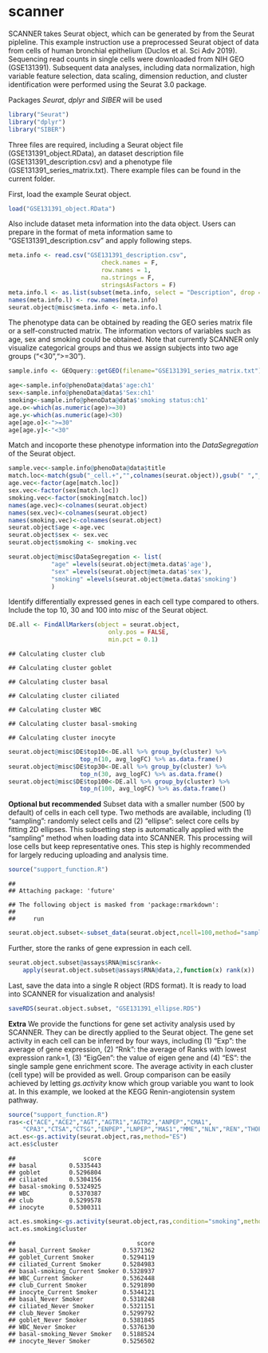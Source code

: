 # scanner
SCANNER takes Seurat object, which can be generated by from the Seurat
pipleline. This example instruction use a preprocessed Seurat object of
data from cells of human bronchial epithelium (Duclos et al. Sci Adv
2019). Sequencing read counts in single cells were downloaded from NIH
GEO (GSE131391). Subsequent data analyses, including data normalization,
high variable feature selection, data scaling, dimension reduction, and
cluster identification were performed using the Seurat 3.0 package.

Packages *Seurat*, *dplyr* and *SIBER* will be used

``` r
library("Seurat")
library("dplyr")
library("SIBER")
```

Three files are required, including a Seurat object file
(GSE131391\_object.RData), an dataset description file
(GSE131391\_description.csv) and a phenotype file
(GSE131391\_series\_matrix.txt). There example files can be found in the
current folder.

First, load the example Seurat object.

``` r
load("GSE131391_object.RData")
```

Also include dataset meta information into the data object. Users can
prepare in the format of meta information same to
“GSE131391\_description.csv” and apply following steps.

``` r
meta.info <- read.csv("GSE131391_description.csv",
                          check.names = F,
                          row.names = 1,
                          na.strings = F,
                          stringsAsFactors = F)
meta.info.l <- as.list(subset(meta.info, select = "Description", drop = T))
names(meta.info.l) <- row.names(meta.info)
seurat.object@misc$meta.info <- meta.info.l
```

The phenotype data can be obtained by reading the GEO series matrix file
or a self-constructed matrix. The information vectors of variables such
as age, sex and smoking could be obtained. Note that currently SCANNER
only visualize categorical groups and thus we assign subjects into two
age groups (“&lt;30”,“&gt;=30”).

``` r
sample.info <- GEOquery::getGEO(filename="GSE131391_series_matrix.txt")

age<-sample.info@phenoData@data$'age:ch1'
sex<-sample.info@phenoData@data$'Sex:ch1'
smoking<-sample.info@phenoData@data$'smoking status:ch1'
age.o<-which(as.numeric(age)>=30)
age.y<-which(as.numeric(age)<30)
age[age.o]<-">=30"
age[age.y]<-"<30"
```

Match and incoporte these phenotype information into the
*DataSegregation* of the Seurat object.

``` r
sample.vec<-sample.info@phenoData@data$title
match.loc<-match(gsub("_cell.+","",colnames(seurat.object)),gsub(" ","_",sample.vec))
age.vec<-factor(age[match.loc])
sex.vec<-factor(sex[match.loc])
smoking.vec<-factor(smoking[match.loc])
names(age.vec)<-colnames(seurat.object)
names(sex.vec)<-colnames(seurat.object)
names(smoking.vec)<-colnames(seurat.object)
seurat.object$age <-age.vec
seurat.object$sex <- sex.vec
seurat.object$smoking <- smoking.vec

seurat.object@misc$DataSegregation <- list(
            "age" =levels(seurat.object@meta.data$'age'),
            "sex" =levels(seurat.object@meta.data$'sex'),
            "smoking" =levels(seurat.object@meta.data$'smoking')
            )
```

Identify differentially expressed genes in each cell type compared to
others. Include the top 10, 30 and 100 into *misc* of the Seurat object.

``` r
DE.all <- FindAllMarkers(object = seurat.object,
                            only.pos = FALSE,
                            min.pct = 0.1)
```

    ## Calculating cluster club

    ## Calculating cluster goblet

    ## Calculating cluster basal

    ## Calculating cluster ciliated

    ## Calculating cluster WBC

    ## Calculating cluster basal-smoking

    ## Calculating cluster inocyte

``` r
seurat.object@misc$DE$top10<-DE.all %>% group_by(cluster) %>% 
                    top_n(10, avg_logFC) %>% as.data.frame()
seurat.object@misc$DE$top30<-DE.all %>% group_by(cluster) %>% 
                    top_n(30, avg_logFC) %>% as.data.frame()
seurat.object@misc$DE$top100<-DE.all %>% group_by(cluster) %>% 
                    top_n(100, avg_logFC) %>% as.data.frame()
```

**Optional but recommended** Subset data with a smaller number (500 by
default) of cells in each cell type. Two methods are available,
including (1) “sampling”: randomly select cells and (2) “ellipse”:
select core cells by fitting 2D ellipses. This subsetting step is
automatically applied with the “sampling” method when loading data into
SCANNER. This processing will lose cells but keep representative ones.
This step is highly recommended for largely reducing uploading and
analysis time.

``` r
source("support_function.R")
```

    ## 
    ## Attaching package: 'future'

    ## The following object is masked from 'package:rmarkdown':
    ## 
    ##     run

``` r
seurat.object.subset<-subset_data(seurat.object,ncell=100,method="sampling")
```

Further, store the ranks of gene expression in each cell.

``` r
seurat.object.subset@assays$RNA@misc$rank<-
    apply(seurat.object.subset@assays$RNA@data,2,function(x) rank(x))
```

Last, save the data into a single R object (RDS format). It is ready to
load into SCANNER for visualization and analysis!

``` r
saveRDS(seurat.object.subset, "GSE131391_ellipse.RDS")
```

**Extra** We provide the functions for gene set activity analysis used
by SCANNER. They can be directly applied to the Seurat object. The gene
set activity in each cell can be inferred by four ways, including (1)
“Exp”: the average of gene expression, (2) “Rnk”: the average of Ranks
with lowest expression rank=1, (3) “EigGen”: the value of eigen gene and
(4) “ES”: the single sample gene enrichment score. The average activity
in each cluster (cell type) will be provided as well. Group comparison
can be easily achieved by letting *gs.activity* know which group
variable you want to look at. In this example, we looked at the KEGG
Renin-angiotensin system pathway.

``` r
source("support_function.R")
ras<-c("ACE","ACE2","AGT","AGTR1","AGTR2","ANPEP","CMA1",
    "CPA3","CTSA","CTSG","ENPEP","LNPEP","MAS1","MME","NLN","REN","THOP1")
act.es<-gs.activity(seurat.object,ras,method="ES")
act.es$cluster
```

    ##                   score
    ## basal         0.5335443
    ## goblet        0.5296804
    ## ciliated      0.5304156
    ## basal-smoking 0.5324925
    ## WBC           0.5370387
    ## club          0.5299578
    ## inocyte       0.5300311

``` r
act.es.smoking<-gs.activity(seurat.object,ras,condition="smoking",method="ES")
act.es.smoking$cluster
```

    ##                                  score
    ## basal_Current Smoker         0.5371362
    ## goblet_Current Smoker        0.5294119
    ## ciliated_Current Smoker      0.5284983
    ## basal-smoking_Current Smoker 0.5328937
    ## WBC_Current Smoker           0.5362448
    ## club_Current Smoker          0.5291890
    ## inocyte_Current Smoker       0.5344121
    ## basal_Never Smoker           0.5318248
    ## ciliated_Never Smoker        0.5321151
    ## club_Never Smoker            0.5299792
    ## goblet_Never Smoker          0.5381845
    ## WBC_Never Smoker             0.5376130
    ## basal-smoking_Never Smoker   0.5188524
    ## inocyte_Never Smoker         0.5256502
